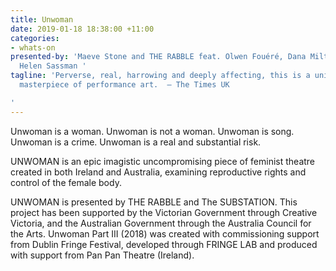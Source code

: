 ```yaml
---
title: Unwoman
date: 2019-01-18 18:38:00 +11:00
categories:
- whats-on
presented-by: 'Maeve Stone and THE RABBLE feat. Olwen Fouéré, Dana Miltins and Mary
  Helen Sassman '
tagline: 'Perverse, real, harrowing and deeply affecting, this is a universal, unforgettable
  masterpiece of performance art.  – The Times UK

'
---
```


Unwoman is a woman.
Unwoman is not a woman.
Unwoman is song.
Unwoman is a crime.
Unwoman is a real and substantial risk.

UNWOMAN is an epic imagistic uncompromising piece of feminist theatre created in both Ireland and Australia, examining reproductive rights and control of the female body.  

UNWOMAN is presented by THE RABBLE and The SUBSTATION. This project has been supported by the Victorian Government through Creative Victoria, and the Australian Government through the Australia Council for the Arts. Unwoman Part III (2018) was created with commissioning support from Dublin Fringe Festival, developed through FRINGE LAB and produced with support from Pan Pan Theatre (Ireland).

